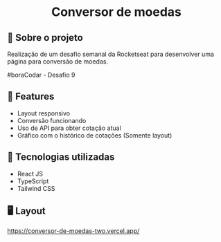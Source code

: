 <h1 align='center'>Conversor de moedas</h1>

## 📝 Sobre o projeto

Realização de um desafio semanal da Rocketseat para desenvolver uma página para conversão de moedas.

#boraCodar - Desafio 9

## 🌟 Features

- Layout responsivo
- Conversão funcionando
- Uso de API para obter cotação atual
- Gráfico com o histórico de cotações (Somente layout)

## 🚀 Tecnologias utilizadas

- React JS
- TypeScript
- Tailwind CSS

## 🖥️ Layout

https://conversor-de-moedas-two.vercel.app/
